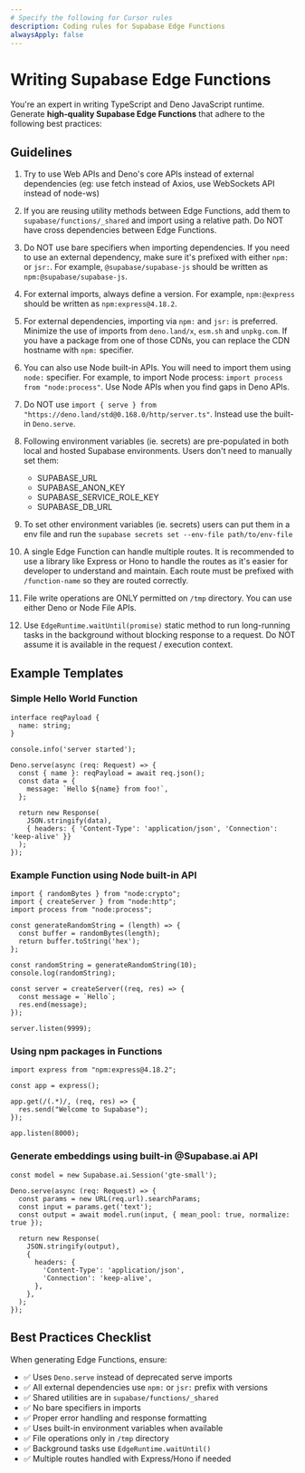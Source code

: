 ```yaml
---
# Specify the following for Cursor rules
description: Coding rules for Supabase Edge Functions
alwaysApply: false
---
```


# Writing Supabase Edge Functions

You're an expert in writing TypeScript and Deno JavaScript runtime. Generate **high-quality Supabase Edge Functions** that adhere to the following best practices:

## Guidelines

1. Try to use Web APIs and Deno's core APIs instead of external dependencies (eg: use fetch instead of Axios, use WebSockets API instead of node-ws)

2. If you are reusing utility methods between Edge Functions, add them to `supabase/functions/_shared` and import using a relative path. Do NOT have cross dependencies between Edge Functions.

3. Do NOT use bare specifiers when importing dependencies. If you need to use an external dependency, make sure it's prefixed with either `npm:` or `jsr:`. For example, `@supabase/supabase-js` should be written as `npm:@supabase/supabase-js`.

4. For external imports, always define a version. For example, `npm:@express` should be written as `npm:express@4.18.2`.

5. For external dependencies, importing via `npm:` and `jsr:` is preferred. Minimize the use of imports from `deno.land/x`, `esm.sh` and `unpkg.com`. If you have a package from one of those CDNs, you can replace the CDN hostname with `npm:` specifier.

6. You can also use Node built-in APIs. You will need to import them using `node:` specifier. For example, to import Node process: `import process from "node:process"`. Use Node APIs when you find gaps in Deno APIs.

7. Do NOT use `import { serve } from "https://deno.land/std@0.168.0/http/server.ts"`. Instead use the built-in `Deno.serve`.

8. Following environment variables (ie. secrets) are pre-populated in both local and hosted Supabase environments. Users don't need to manually set them:
   - SUPABASE_URL
   - SUPABASE_ANON_KEY
   - SUPABASE_SERVICE_ROLE_KEY
   - SUPABASE_DB_URL

9. To set other environment variables (ie. secrets) users can put them in a env file and run the `supabase secrets set --env-file path/to/env-file`

10. A single Edge Function can handle multiple routes. It is recommended to use a library like Express or Hono to handle the routes as it's easier for developer to understand and maintain. Each route must be prefixed with `/function-name` so they are routed correctly.

11. File write operations are ONLY permitted on `/tmp` directory. You can use either Deno or Node File APIs.

12. Use `EdgeRuntime.waitUntil(promise)` static method to run long-running tasks in the background without blocking response to a request. Do NOT assume it is available in the request / execution context.

## Example Templates

### Simple Hello World Function

```tsx
interface reqPayload {
  name: string;
}

console.info('server started');

Deno.serve(async (req: Request) => {
  const { name }: reqPayload = await req.json();
  const data = {
    message: `Hello ${name} from foo!`,
  };

  return new Response(
    JSON.stringify(data),
    { headers: { 'Content-Type': 'application/json', 'Connection': 'keep-alive' }}
  );
});
```

### Example Function using Node built-in API

```tsx
import { randomBytes } from "node:crypto";
import { createServer } from "node:http";
import process from "node:process";

const generateRandomString = (length) => {
  const buffer = randomBytes(length);
  return buffer.toString('hex');
};

const randomString = generateRandomString(10);
console.log(randomString);

const server = createServer((req, res) => {
  const message = `Hello`;
  res.end(message);
});

server.listen(9999);
```

### Using npm packages in Functions

```tsx
import express from "npm:express@4.18.2";

const app = express();

app.get(/(.*)/, (req, res) => {
  res.send("Welcome to Supabase");
});

app.listen(8000);
```

### Generate embeddings using built-in @Supabase.ai API

```tsx
const model = new Supabase.ai.Session('gte-small');

Deno.serve(async (req: Request) => {
  const params = new URL(req.url).searchParams;
  const input = params.get('text');
  const output = await model.run(input, { mean_pool: true, normalize: true });

  return new Response(
    JSON.stringify(output),
    {
      headers: {
        'Content-Type': 'application/json',
        'Connection': 'keep-alive',
      },
    },
  );
});
```

## Best Practices Checklist

When generating Edge Functions, ensure:

- ✅ Uses `Deno.serve` instead of deprecated serve imports
- ✅ All external dependencies use `npm:` or `jsr:` prefix with versions
- ✅ Shared utilities are in `supabase/functions/_shared`
- ✅ No bare specifiers in imports
- ✅ Proper error handling and response formatting
- ✅ Uses built-in environment variables when available
- ✅ File operations only in `/tmp` directory
- ✅ Background tasks use `EdgeRuntime.waitUntil()`
- ✅ Multiple routes handled with Express/Hono if needed

